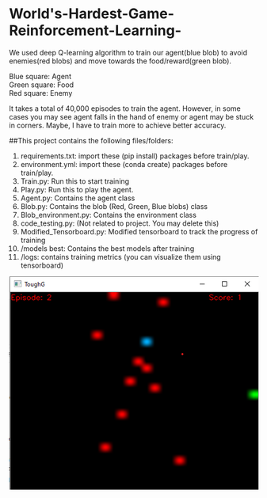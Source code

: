 # World's-Hardest-Game-Reinforcement-Learning-

We used deep Q-learning algorithm to train our agent(blue blob) to avoid enemies(red blobs) and move towards the food/reward(green blob).

Blue square: Agent<br>
Green square:  Food<br>
Red square: Enemy<br>

It takes a total of 40,000 episodes to train the agent. However, in some cases you may see agent falls in the hand of enemy or agent may be stuck in corners. Maybe, I have to train more to achieve better accuracy.

##This project contains the following files/folders:
1. requirements.txt: import these (pip install) packages before train/play.
2. environment.yml: import these (conda create) packages before train/play.
3. Train.py: Run this to start training
5. Play.py: Run this to play the agent.
6. Agent.py: Contains the agent class
7. Blob.py: Contains the blob (Red, Green, Blue blobs) class
8. Blob_environment.py: Contains the environment class
9. code_testing.py: (Not related to project. You may delete this)
10. Modified_Tensorboard.py: Modified tensorboard to track the progress of training
11. /models best: Contains the best models after training
12. /logs: contains training metrics (you can visualize them using tensorboard)



![Alt text](./Images/game_screen.png?raw=true "Optional Title")
